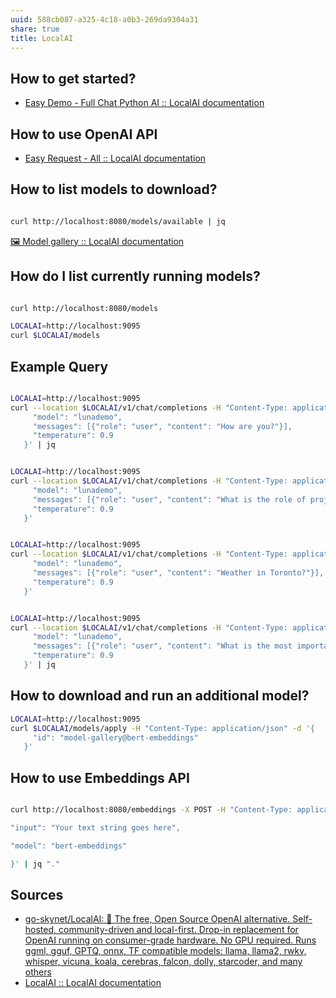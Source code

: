 ```yaml
---
uuid: 588cb087-a325-4c18-a0b3-269da9304a31
share: true
title: LocalAI
---
```

## How to get started?

* [Easy Demo - Full Chat Python AI :: LocalAI documentation](https://localai.io/howtos/easy-setup-full/)


## How to use OpenAI API

* [Easy Request - All :: LocalAI documentation](https://localai.io/howtos/easy-request/)

## How to list models to download?

``` bash

curl http://localhost:8080/models/available | jq

```

[🖼️ Model gallery :: LocalAI documentation](https://localai.io/models/index.html)

## How do I list currently running models?

```bash

curl http://localhost:8080/models

LOCALAI=http://localhost:9095
curl $LOCALAI/models

```

## Example Query

``` bash

LOCALAI=http://localhost:9095
curl --location $LOCALAI/v1/chat/completions -H "Content-Type: application/json" -d '{
     "model": "lunademo",
     "messages": [{"role": "user", "content": "How are you?"}],
     "temperature": 0.9
   }' | jq


LOCALAI=http://localhost:9095
curl --location $LOCALAI/v1/chat/completions -H "Content-Type: application/json" -d '{
     "model": "lunademo",
     "messages": [{"role": "user", "content": "What is the role of project management?"}],
     "temperature": 0.9
   }'


LOCALAI=http://localhost:9095
curl --location $LOCALAI/v1/chat/completions -H "Content-Type: application/json" -d '{
     "model": "lunademo",
     "messages": [{"role": "user", "content": "Weather in Toronto?"}],
     "temperature": 0.9
   }'


LOCALAI=http://localhost:9095
curl --location $LOCALAI/v1/chat/completions -H "Content-Type: application/json" -d '{
     "model": "lunademo",
     "messages": [{"role": "user", "content": "What is the most important invention of all time?"}],
     "temperature": 0.9
   }' | jq


```

## How to download and run an additional model?

```bash
LOCALAI=http://localhost:9095
curl $LOCALAI/models/apply -H "Content-Type: application/json" -d '{
     "id": "model-gallery@bert-embeddings"
   }'
```

## How to use Embeddings API

``` bash

curl http://localhost:8080/embeddings -X POST -H "Content-Type: application/json" -d '{

"input": "Your text string goes here",

"model": "bert-embeddings"

}' | jq "."

```
## Sources

* [go-skynet/LocalAI: :robot: The free, Open Source OpenAI alternative. Self-hosted, community-driven and local-first. Drop-in replacement for OpenAI running on consumer-grade hardware. No GPU required. Runs ggml, gguf, GPTQ, onnx, TF compatible models: llama, llama2, rwkv, whisper, vicuna, koala, cerebras, falcon, dolly, starcoder, and many others](https://github.com/go-skynet/LocalAI)
* [LocalAI :: LocalAI documentation](https://localai.io/)